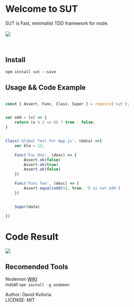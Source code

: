 # Welcome to SUT

SUT is Fast, minimalist TDD framework for node. <br /> <br />
<img src="https://travis-ci.org/DatoKviloria/sut.svg?branch=master" />

<br />

## Install
```
npm install sut --save
```

## Usage && Code Example

```javascript

const { Assert, Func, Class, Super } = require('sut');


var odd = (x) => {
    return (x % 2 == 0) ? true : false;
}


Class('Global Test For App.js', (data) =>{
    var bla = 12;

    Func('Fuc One', (desc) => {
        Assert.ok(false)
        Assert.ok(true)
        Assert.ok(false)
    })

    Func('Func Two', (desc) => {
        Assert.equal(odd(5), true, '5 is not odd')
    })


    Super(data)

})

```
# Code Result
<img src="https://s12.postimg.org/97he0ggq5/sut.png" />


## Recomended Tools
  Nodemon [WIKI](https://www.npmjs.com/package/nodemon) <br />
  install ``` npm install -g nodemon  ```

Author: David Kviloria <br />
LICENSE: MIT
